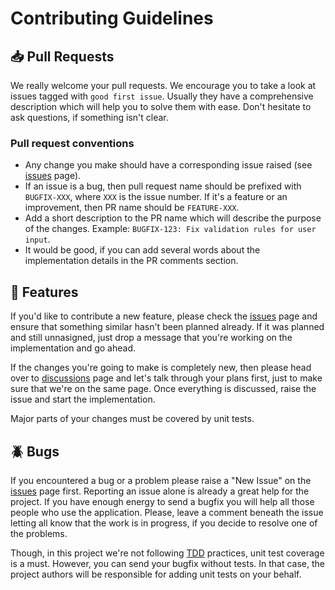 # Contributing Guidelines #

## 📥 Pull Requests ##

We really welcome your pull requests. We encourage you to take a look at issues tagged with `good first issue`. Usually they have a comprehensive description which will help you to solve them with ease. Don't hesitate to ask questions, if something isn't clear.

### Pull request conventions ###

* Any change you make should have a corresponding issue raised (see [issues](https://github.com/grafviktor/goto/issues) page).
* If an issue is a bug, then pull request name should be prefixed with `BUGFIX-XXX`, where `XXX` is the issue number. If it's a feature or an improvement, then PR name should be `FEATURE-XXX`.
* Add a short description to the PR name which will describe the purpose of the changes. Example: `BUGFIX-123: Fix validation rules for user input`.
* It would be good, if you can add several words about the implementation details in the PR comments section.

## 💌 Features ##

If you'd like to contribute a new feature, please check the [issues](https://github.com/grafviktor/goto/issues) page and ensure that something similar hasn't been planned already. If it was planned and still unnasigned, just drop a message that you're working on the implementation and go ahead.

If the changes you're going to make is completely new, then please head over to [discussions](https://github.com/grafviktor/goto/discussions) page and let's talk through your plans first, just to make sure that we're on the same page. Once everything is discussed, raise the issue and start the implementation.

Major parts of your changes must be covered by unit tests.

## 🪲 Bugs ##

If you encountered a bug or a problem please raise a "New Issue" on the [issues](https://github.com/grafviktor/goto/issues) page first. Reporting an issue alone is already a great help for the project. If you have enough energy to send a bugfix you will help all those people who use the application. Please, leave a comment beneath the issue letting all know that the work is in progress, if you decide to resolve one of the problems.

Though, in this project we're not following [TDD](https://en.wikipedia.org/wiki/Test-driven_development) practices, unit test coverage is a must. However, you can send your bugfix without tests. In that case, the project authors will be responsible for adding unit tests on your behalf.
